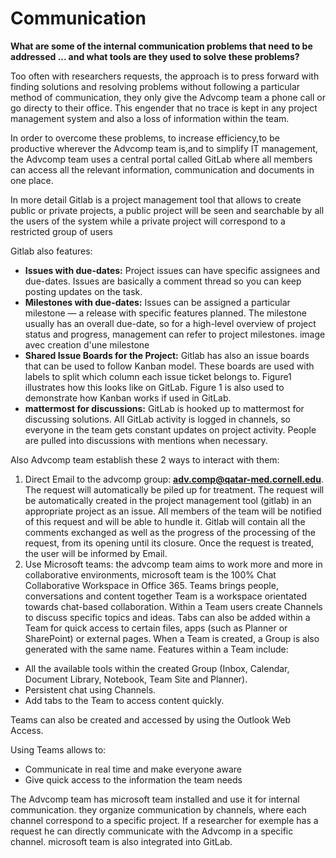 # Communication

**What are some of the internal communication problems that need to be addressed ... and what tools are they used to solve these problems?**

Too often with researchers requests, the approach is to press forward with finding solutions and resolving problems without following a particular method of communication, they only give the Advcomp team a phone call or go directy to their office. This engender that no trace is kept in any project management system and also a loss of information within the team.

In order to overcome these problems, to increase efficiency,to be productive wherever the Advcomp team is,and to simplify IT management, the Advcomp team uses a central portal called GitLab where all members can access all the relevant information, communication and documents in one place.

In more detail Gitlab is a project management tool that allows to create public or private projects, a public project will be seen and searchable by all the users of the system while a private project will correspond to a restricted group of users

Gitlab also features:

* **Issues with due-dates:** Project issues can have specific assignees and due-dates. Issues are basically a comment thread so you can keep posting updates on the task.
* **Milestones with due-dates:** Issues can be assigned a particular milestone — a release with specific features planned. The milestone usually has an overall due-date, so for a high-level overview of project status and progress, management can refer to project milestones. image avec creation d'une milestone
* **Shared Issue Boards for the Project:** Gitlab has also an issue boards that can be used to follow Kanban model. These boards are used with labels to split which column each issue ticket belongs to. Figure1 illustrates how this looks like on GitLab. Figure 1 is also used to demonstrate how Kanban works if used in GitLab.
* **mattermost for discussions:** GitLab is hooked up to mattermost for discussing solutions. All GitLab activity is logged in channels, so everyone in the team gets constant updates on project activity. People are pulled into discussions with mentions when necessary.

Also Advcomp team establish these 2 ways to interact with them:

1. Direct Email to the advcomp group: **adv.comp@qatar-med.cornell.edu**. The request will automatically be piled up for treatment. The request will be automatically created in the project management tool \(gitlab\) in an appropriate project as an issue. All members of the team will be notified of this request and will be able to hundle it. Gitlab will contain all the comments exchanged as well as the progress of the processing of the request, from its opening until its closure. Once the request is treated, the user will be informed by Email.
2. Use Microsoft teams: the advcomp team aims to work more and more in collaborative environments, microsoft team is the 100% Chat Collaborative Workspace in Office 365. Teams brings people, conversations and content together Team is a workspace orientated towards chat-based collaboration. Within a Team users create Channels to discuss specific topics and ideas. Tabs can also be added within a Team for quick access to certain files, apps \(such as Planner or SharePoint\) or external pages. When a Team is created, a Group is also generated with the same name. Features within a Team include:

* All the available tools within the created Group \(Inbox, Calendar, Document Library, Notebook, Team Site and Planner\).
* Persistent chat using Channels.
* Add tabs to the Team to access content quickly.

Teams can also be created and accessed by using the Outlook Web Access.

Using Teams allows to:

* Communicate in real time and make everyone aware
* Give quick access to the information the team needs

The Advcomp team has microsoft team installed and use it for internal communication. they organize communication by channels, where each channel correspond to a specific project. If a researcher for exemple has a request he can directly communicate with the Advcomp in a specific channel. microsoft team is also integrated into GitLab.



